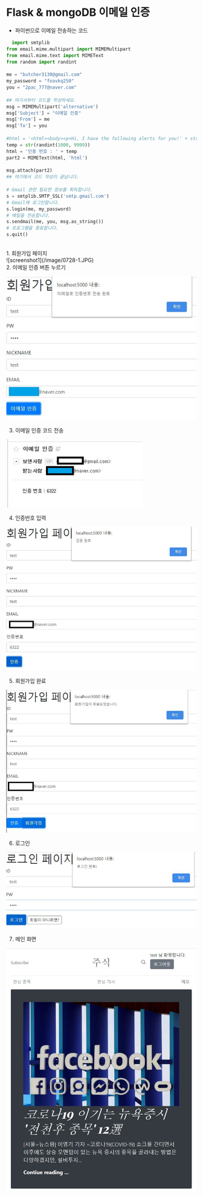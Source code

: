 
Flask & mongoDB 이메일 인증
==========================  

- 파이썬으로 이메일 전송하는 코드  

``` python
  import smtplib
from email.mime.multipart import MIMEMultipart
from email.mime.text import MIMEText
from random import randint

me = "butcher3130@gmail.com"
my_password = "foavkq250"
you = "2pac_777@naver.com"

## 여기서부터 코드를 작성하세요.
msg = MIMEMultipart('alternative')
msg['Subject'] = "이메일 인증"
msg['From'] = me
msg['To'] = you

#html = '<html><body><p>Hi, I have the following alerts for you!' + str(randint(1000, 9999)) +'</p></body></html>'
temp = str(randint(1000, 9999))
html = '인증 번호 : ' + temp
part2 = MIMEText(html, 'html')

msg.attach(part2)
## 여기에서 코드 작성이 끝납니다. 

# Gmail 관련 필요한 정보를 획득합니다.
s = smtplib.SMTP_SSL('smtp.gmail.com')
# Gmail에 로그인합니다. 
s.login(me, my_password)
# 메일을 전송합니다.
s.sendmail(me, you, msg.as_string())
# 프로그램을 종료합니다.
s.quit()
  ```  
<br/>
1. 회원가입 페이지   
<br/>
![screenshot1](/image/0728-1.JPG)  
<br/>
2. 이메일 인증 버튼 누르기

![screenshot1](/image/0728-2.JPG)  

3. 이메일 인증 코드 전송

![screenshot1](/image/0728-3.JPG)  

4. 인증번호 입력

![screenshot1](/image/0728-4.JPG)  

5. 회원가입 완료

![screenshot1](/image/0728-5.JPG)  

6. 로그인

![screenshot1](/image/0728-6.JPG)  

7. 메인 화면

![screenshot1](/image/0728-7.JPG)  



